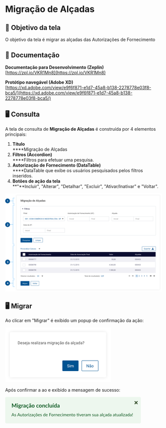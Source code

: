 # Migração de Alçadas

## 🎯 Objetivo da tela

O objetivo da tela é migrar as alçadas das Autorizações de Fornecimento

## 📝 Documentação

**Documentação para Desenvolvimento (Zeplin)**\
[https://zpl.io/VKR1Mn8](https://zpl.io/VKR1Mn8)

**Protótipo navegável (Adobe XD)**\
[https://xd.adobe.com/view/e9f6f871-e1d7-45a8-b138-2278778e03f8-bca5/](https://xd.adobe.com/view/e9f6f871-e1d7-45a8-b138-2278778e03f8-bca5/)

## 🖥️ Consulta

A tela de consulta de **Migração de Alçadas** é construída por 4 elementos principais:

1. **Título**\
   ****Migração de Alçadas
2. **Filtros (Accordion)**\
   ****Filtros para efetuar uma pesquisa.
3. **Autorização de Fornecimento (DataTable)**\
   ****DataTable que exibe os usuários pesquisados pelos filtros inseridos.
4. **Botões de ação da tela**\
   **"**Incluir", "Alterar", "Detalhar", "Excluir", "Ativar/Inativar" e "Voltar".

![](<../../.gitbook/assets/image (791).png>)

## 🖥 Migrar

Ao clicar em "Migrar" é exibido um popup de confirmação da ação:

![](<../../.gitbook/assets/image (824).png>)

Após confirmar a ao e exibido a mensagem de sucesso:

![](<../../.gitbook/assets/image (963).png>)
